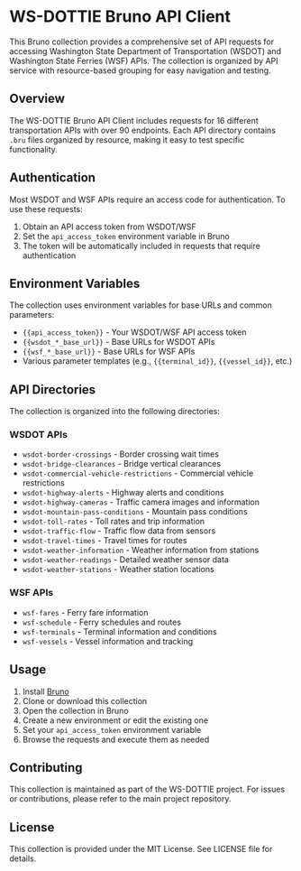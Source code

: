 # WS-DOTTIE Bruno API Client

This Bruno collection provides a comprehensive set of API requests for accessing Washington State Department of Transportation (WSDOT) and Washington State Ferries (WSF) APIs. The collection is organized by API service with resource-based grouping for easy navigation and testing.

## Overview

The WS-DOTTIE Bruno API Client includes requests for 16 different transportation APIs with over 90 endpoints. Each API directory contains `.bru` files organized by resource, making it easy to test specific functionality.

## Authentication

Most WSDOT and WSF APIs require an access code for authentication. To use these requests:

1. Obtain an API access token from WSDOT/WSF
2. Set the `api_access_token` environment variable in Bruno
3. The token will be automatically included in requests that require authentication

## Environment Variables

The collection uses environment variables for base URLs and common parameters:

- `{{api_access_token}}` - Your WSDOT/WSF API access token
- `{{wsdot_*_base_url}}` - Base URLs for WSDOT APIs
- `{{wsf_*_base_url}}` - Base URLs for WSF APIs
- Various parameter templates (e.g., `{{terminal_id}}`, `{{vessel_id}}`, etc.)

## API Directories

The collection is organized into the following directories:

### WSDOT APIs
- `wsdot-border-crossings` - Border crossing wait times
- `wsdot-bridge-clearances` - Bridge vertical clearances
- `wsdot-commercial-vehicle-restrictions` - Commercial vehicle restrictions
- `wsdot-highway-alerts` - Highway alerts and conditions
- `wsdot-highway-cameras` - Traffic camera images and information
- `wsdot-mountain-pass-conditions` - Mountain pass conditions
- `wsdot-toll-rates` - Toll rates and trip information
- `wsdot-traffic-flow` - Traffic flow data from sensors
- `wsdot-travel-times` - Travel times for routes
- `wsdot-weather-information` - Weather information from stations
- `wsdot-weather-readings` - Detailed weather sensor data
- `wsdot-weather-stations` - Weather station locations

### WSF APIs
- `wsf-fares` - Ferry fare information
- `wsf-schedule` - Ferry schedules and routes
- `wsf-terminals` - Terminal information and conditions
- `wsf-vessels` - Vessel information and tracking

## Usage

1. Install [Bruno](https://www.usebruno.com/)
2. Clone or download this collection
3. Open the collection in Bruno
4. Create a new environment or edit the existing one
5. Set your `api_access_token` environment variable
6. Browse the requests and execute them as needed

## Contributing

This collection is maintained as part of the WS-DOTTIE project. For issues or contributions, please refer to the main project repository.

## License

This collection is provided under the MIT License. See LICENSE file for details.